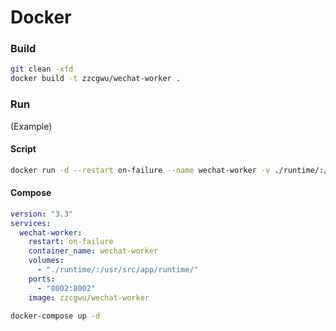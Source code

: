 # Docker

### Build

``` sh
git clean -xfd
docker build -t zzcgwu/wechat-worker .
```

### Run

(Example)

#### Script

``` sh
docker run -d --restart on-failure --name wechat-worker -v ./runtime/:/usr/src/app/runtime/ -p 8002:8002 zzcgwu/wechat-worker
```

#### Compose

``` yaml
version: "3.3"
services:
  wechat-worker:
    restart: on-failure
    container_name: wechat-worker
    volumes:
      - "./runtime/:/usr/src/app/runtime/"
    ports:
      - "8002:8002"
    image: zzcgwu/wechat-worker
```

``` sh
docker-compose up -d
```

